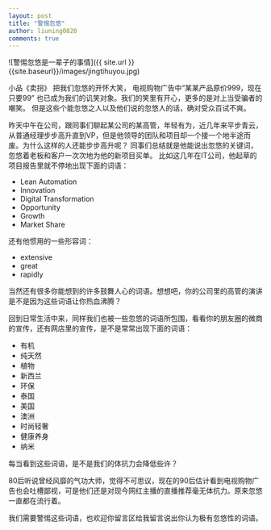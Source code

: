 ```yaml
---
layout: post
title: "警惕忽悠"
author: liuning0820
comments: true
---
```


![警惕忽悠是一辈子的事情]({{ site.url }}{{site.baseurl}}/images/jingtihuyou.jpg)

小品《卖拐》 把我们忽悠的开怀大笑， 电视购物广告中“某某产品原价999，现在只要99” 也已成为我们的讥笑对象。我们的笑里有开心，更多的是对上当受骗者的嘲笑。
但是这些个能忽悠之人以及他们说的忽悠人的话，确对受众百试不爽。

昨天中午在公司，跟同事们聊起某公司的某高管，年轻有为，近几年来平步青云，从普通经理步步高升直到VP，但是他领导的团队和项目却一个接一个地半途而废。为什么这样的人还能步步高升呢？ 同事们总结就是他能说出忽悠的关键词，忽悠着老板和客户一次次地为他的新项目买单。 比如这几年在IT公司，他起草的项目报告里就不停地出现下面的词语：

- Lean Automation
- Innovation
- Digital Transformation
- Opportunity
- Growth
- Market Share

还有他惯用的一些形容词：

- extensive
- great
- rapidly

当然还有很多你能想到的许多鼓舞人心的词语。想想吧，你的公司里的高管的演讲是不是因为这些词语让你热血沸腾？

回到日常生活中来，同样我们也被一些忽悠的词语所包围，看看你的朋友圈的微商的宣传，还有网店里的宣传，是不是常常出现下面的词语：

- 有机
- 纯天然
- 植物
- 新西兰
- 环保
- 泰国
- 美国
- 澳洲
- 时尚轻奢
- 健康养身
- 纳米

每当看到这些词语，是不是我们的体抗力会降低些许？

80后听说曾经风靡的气功大师，觉得不可思议，现在的90后估计看到电视购物广告也会吐槽鄙视，可是他们还是对现今网红主播的直播推荐毫无体抗力。原来忽悠一直都在流行着。

我们需要警惕这些词语，也欢迎你留言区给我留言说出你认为极有忽悠性的词语。
